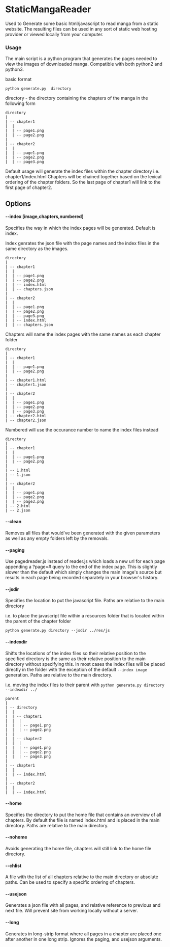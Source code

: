 # StaticMangaReader

Used to Generate some basic html/javascript to read manga from a static website. The resulting files can be used in any sort of static web hosting provider or viewed locally from your computer.

### Usage

The main script is a python program that generates the pages needed to view the images of downloaded manga. Compatible with both python2 and python3. 

basic format
```
python generate.py  directory
```
directory - the directory containing the chapters of the manga in the following form
```
directory
|
| -- chapter1
|  |
|  | -- page1.png
|  | -- page2.png
|
| -- chapter2
|  |
|  | -- page1.png
|  | -- page2.png
|  | -- page3.png
```
Default usage will generate the index files within the chapter directory i.e. chapter1/index.html
Chapters will be chained together based on the lexical ordering of the chapter folders. So the last page of chapter1 will link to the first page of chapter2.

## Options

#### --index [image,chapters,numbered] 

Specifies the way in which the index pages will be generated. Default is index.

Index genrates the json file with the page names and the index files in the same directory as the images.
```
directory
|
| -- chapter1
|  |
|  | -- page1.png
|  | -- page2.png
|  | -- index.html
|  | -- chapters.json
|
| -- chapter2
|  |
|  | -- page1.png
|  | -- page2.png
|  | -- page3.png
|  | -- index.html
|  | -- chapters.json
```

Chapters will name the index pages with the same names as each chapter folder 
```
directory
|
| -- chapter1
|  |
|  | -- page1.png
|  | -- page2.png
|
| -- chapter1.html
| -- chapter1.json
|
| -- chapter2
|  |
|  | -- page1.png
|  | -- page2.png
|  | -- page3.png
| -- chapter2.html
| -- chapter2.json
```
Numbered will use the occurance number to name the index files instead
```
directory
|
| -- chapter1
|  |
|  | -- page1.png
|  | -- page2.png
|
| -- 1.html
| -- 1.json
|
| -- chapter2
|  |
|  | -- page1.png
|  | -- page2.png
|  | -- page3.png
| -- 2.html
| -- 2.json
```

#### --clean

Removes all files that would've been generated with the given parameters as well as any empty folders left by the removals.

#### --paging

Use pagedreader.js instead of reader.js which loads a new url for each page appending a ?page=# query to the end of the index page. This is slightly slower than the default which simply changes the main image's source but results in each page being recorded separately in your browser's history. 

#### --jsdir

Specifies the location to put the javascript file. Paths are relative to the main directory

i.e. to place the javascript file within a resources folder that is located within the parent of the chapter folder

```
python generate.py directory --jsdir ../res/js
```

#### --indexdir

Shifts the locations of the index files so their relative position to the specified directory is the same as their relative position to the main directory without specifying this. In most cases the index files will be placed directly in the folder with the exception of the default `--index image` generation. Paths are relative to the main directory.

i.e. moving the index files to their parent with `python generate.py directory --indexdir ../`

```
parent
|
| -- directory
|  |
|  | -- chapter1
|  |  |
|  |  | -- page1.png
|  |  | -- page2.png
|  |
|  | -- chapter2
|  |  |
|  |  | -- page1.png
|  |  | -- page2.png
|  |  | -- page3.png
|
| -- chapter1
|  |
|  | -- index.html
| 
| -- chapter2
|  |
|  | -- index.html
```

#### --home

Specifies the directory to put the home file that contains an overview of all chapters. By default the file is named index.html and is placed in the main directory. Paths are relative to the main directory.

#### --nohome

Avoids generating the home file, chapters will still link to the home file directory.

#### --chlist

A file with the list of all chapters relative to the main directory or absolute paths. Can be used to specify a specific ordering of chapters.

#### --usejson

Generates a json file with all pages, and relative reference to previous and next file. Will prevent site from working locally without a server.

#### --long

Generates in long-strip format where all pages in a chapter are placed one after another in one long strip. Ignores the paging, and usejson arguments.